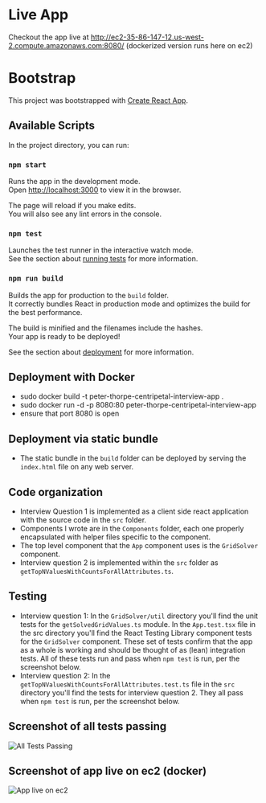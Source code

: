 # Live App
Checkout the app live at http://ec2-35-86-147-12.us-west-2.compute.amazonaws.com:8080/ (dockerized version runs here on ec2)

# Bootstrap

This project was bootstrapped with [Create React App](https://github.com/facebook/create-react-app).

## Available Scripts

In the project directory, you can run:

### `npm start`

Runs the app in the development mode.\
Open [http://localhost:3000](http://localhost:3000) to view it in the browser.

The page will reload if you make edits.\
You will also see any lint errors in the console.

### `npm test`

Launches the test runner in the interactive watch mode.\
See the section about [running tests](https://facebook.github.io/create-react-app/docs/running-tests) for more information.

### `npm run build`

Builds the app for production to the `build` folder.\
It correctly bundles React in production mode and optimizes the build for the best performance.

The build is minified and the filenames include the hashes.\
Your app is ready to be deployed!

See the section about [deployment](https://facebook.github.io/create-react-app/docs/deployment) for more information.

## Deployment with Docker
- sudo docker build -t peter-thorpe-centripetal-interview-app .
- sudo docker run -d -p 8080:80 peter-thorpe-centripetal-interview-app
- ensure that port 8080 is open

## Deployment via static bundle
- The static bundle in the `build` folder can be deployed by serving the `index.html` file on any web server. 

## Code organization
- Interview Question 1 is implemented as a client side react application with the source code in the `src` folder. 
- Components I wrote are in the `Components` folder, each one properly encapsulated with helper files specific to the component. 
- The top level component that the `App` component uses is the `GridSolver` component. 
- Interview question 2 is implemented within the `src` folder as `getTopNValuesWithCountsForAllAttributes.ts`. 

## Testing
- Interview question 1: In the `GridSolver/util` directory you'll find the unit tests for the `getSolvedGridValues.ts` module. In the `App.test.tsx` file in the src directory you'll find the React Testing Library component tests for the `GridSolver` component. These set of tests confirm that the app as a whole is working and should be thought of as (lean) integration tests. All of these tests run and pass when `npm test` is run, per the screenshot below.
- Interview question 2: In the `getTopNValuesWithCountsForAllAttributes.test.ts` file in the `src` directory you'll find the tests for interview question 2. They all pass when `npm test` is run, per the screenshot below. 

## Screenshot of all tests passing 
![All Tests Passing](https://user-images.githubusercontent.com/2890669/284021886-ffe5aebf-ea5d-4025-b81e-3fea44f4ab11.png)

## Screenshot of app live on ec2 (docker)
![App live on ec2](https://user-images.githubusercontent.com/2890669/284021895-5006aecc-0aef-4f75-abd8-e66c6d430ae8.png)
